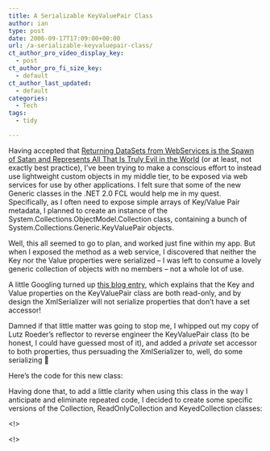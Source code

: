```yaml
---
title: A Serializable KeyValuePair Class
author: ian
type: post
date: 2006-09-17T17:09:00+00:00
url: /a-serializable-keyvaluepair-class/
ct_author_pro_video_display_key:
  - post
ct_author_pro_fi_size_key:
  - default
ct_author_last_updated:
  - default
categories:
  - Tech
tags:
  - tidy

---
```

<!--kg-card-begin: html-->

Having accepted that [Returning DataSets from WebServices is the Spawn of Satan and Represents All That Is Truly Evil in the World][1] (or at least, not exactly best practice), I&#8217;ve been trying to make a conscious effort to instead use lightweight custom objects in my middle tier, to be exposed via web services for use by other applications. I felt sure that some of the new Generic classes in the .NET 2.0 FCL would help me in my quest. Specifically, as I often need to expose simple arrays of Key/Value Pair metadata, I planned to create an instance of the&nbsp; System.Collections.ObjectModel.Collection class, containing a bunch of System.Collections.Generic.KeyValuePair objects.&nbsp;

Well, this all seemed to go to plan, and worked just fine within my app. But when I exposed the method as a web service, I discovered that neither the Key nor the Value properties were serialized &#8211; I was left to consume a lovely generic collection of objects with no members &#8211; not a whole lot of use.

A little Googling turned up [this blog entry][2], which explains that the Key and Value properties on the KeyValuePair class are both read-only, and by design the XmlSerializer will not serialize properties that don&#8217;t have a set accessor!

Damned if that little matter was going to stop me, I whipped out my copy of Lutz Roeder&#8217;s reflector to reverse engineer the KeyValuePair class (to be honest, I could have guessed most of it), and added a <span style="font-style: italic;">private</span> set accessor to both properties, thus persuading the XmlSerializer to, well, do some serializing 🙂

Here&#8217;s the code for this new class:



Having done that, to add a little clarity when using this class in the way I anticipate and eliminate repeated code, I decided to create some specific versions of the Collection, ReadOnlyCollection and KeyedCollection classes:



<!>



<!>

<!--kg-card-end: html-->

 [1]: http://www.hanselman.com/blog/ReturningDataSetsFromWebServicesIsTheSpawnOfSatanAndRepresentsAllThatIsTrulyEvilInTheWorld.aspx
 [2]: http://blogs.msdn.com/seshadripv/archive/2005/11/02/488273.aspx